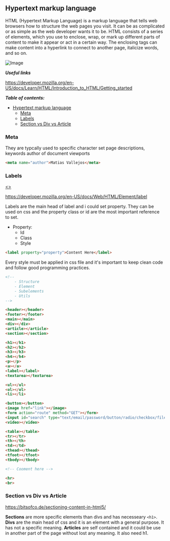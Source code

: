 ## Hypertext markup language

HTML (Hypertext Markup Language) is a markup language that tells web browsers how to structure the web pages you visit. It can be as complicated or as simple as the web developer wants it to be. HTML consists of a series of elements, which you use to enclose, wrap, or mark up different parts of content to make it appear or act in a certain way. The enclosing tags can make content into a hyperlink to connect to another page, italicize words, and so on. 

![Image](https://sebastian.expert/wp-content/uploads/2015/01/hierarchy_tags_Siblings.png)

***Useful links***

https://developer.mozilla.org/en-US/docs/Learn/HTML/Introduction_to_HTML/Getting_started

***Table of contents:***
- [Hypertext markup language](#hypertext-markup-language)
  - [Meta](#meta)
  - [Labels](#labels)
  - [Section vs Div vs Article](#section-vs-div-vs-article)

### Meta
They are typcally used to specific character set page descriptions, keywords author of document viewports

```html
<meta name="author">Matias Vallejos</meta>
```

### Labels 

[<>](basic\index.html)

https://developer.mozilla.org/en-US/docs/Web/HTML/Element/label

Labels are the main head of label and i could set property. They can be used on css and the property class or id are the most important reference to set.
- Property:
  - Id
  - Class
  - Style

```html
<label property="property">Content Here</label>
```
Every style must be applied in css file and it's important to keep clean code and follow good programming practices.

```html
<!-- 
    - Structure
    - Element
    - Subelements
    - Utils
-->

<header></header>
<footer></footer>
<main></main>
<div></div>
<article></article>
<section></section>

<h1></h1>
<h2></h2>
<h3></h3>
<h4></h4>
<p></p>
<a></a>
<label></label>
<textarea></textarea>

<ul></ul>
<ol></ol>
<li></li>

<button></button>
<image href="link"></image>
<form action="route" method="GET"></form>
<input id="search" type="text/email/password/button/radio/checkbox/file/sumbit"></input>
<video></video>

<table></table>
<tr></tr>
<th></th>
<td></td>
<thead></thead>
<tfoot></tfoot>
<tbody></tbody>

<!-- Cooment here -->

<hr>
<br>
```

### Section vs Div vs Article

https://bitsofco.de/sectioning-content-in-html5/

**Sections** are more specific elements than divs and has necesseary `<h1>`.
**Divs** are the main head of css and it is an element with a general purpose. It has not a specific meaning.
**Articles** are self contained and it could be use in another part of the page without lost any meaning. It also need h1.